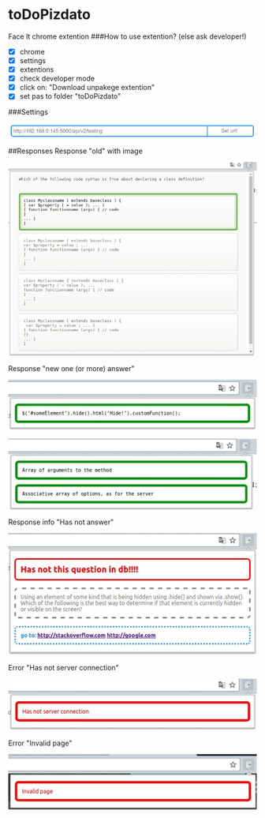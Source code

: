 # toDoPizdato
Face It chrome extention
###How to use extention? (else ask developer!)

- [x] chrome
- [x] settings
- [x] extentions
- [x] check developer mode
- [x] click on: "Download unpakege extention"
- [x] set pas to folder "toDoPizdato"

###Settings

![picture alt](img/settings.jpg "old")

##Responses
Response "old" with image

![picture alt](img/old.jpg "Old")

Response "new one (or more) answer"

![picture alt](img/newOne.jpg "New one")

![picture alt](img/newMulty.jpg "New multy")

Response info "Has not answer"

![picture alt](img/infoHasNotAnswer.jpg "Has not answer")

Error "Has not server connection"

![picture alt](img/errorHasNotServer.jpg "Has not server connection")

Error "Invalid page"

![picture alt](img/errorInvalidPage.jpg "Invalid page")
